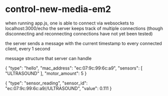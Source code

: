 # control-new-media-em2

when running app.js, one is able to connect via websockets to localhost:3000/echo
the server keeps track of multiple connections (though disconnecting and reconnecting connections have not yet been tested)

the server sends a message with the current timestamp to every connected client, every 1 second

message structure that server can handle

{
"type": "hello",
"mac_address": "ec:07:9c:99:6c:a9",
"sensors": [
"ULTRASOUND"
],
"motor_amount": 5
}

{
"type": "sensor_reading",
"sensor_id": "ec:07:9c:99:6c:a9//ULTRASOUND",
"value": 0.111
}
